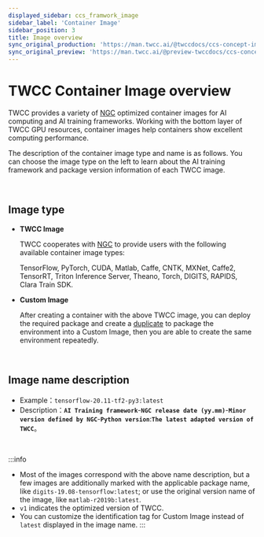 ```yaml
---
displayed_sidebar: ccs_framwork_image
sidebar_label: 'Container Image'
sidebar_position: 3
title: Image overview
sync_original_production: 'https://man.twcc.ai/@twccdocs/ccs-concept-image-overview-en' 
sync_original_preview: 'https://man.twcc.ai/@preview-twccdocs/ccs-concept-image-overview-en' 
---
```



# TWCC Container Image overview

TWCC provides a variety of [NGC](https://www.nvidia.com/zh-tw/gpu-cloud/containers/) optimized container images for AI computing and AI training frameworks. Working with the bottom layer of TWCC GPU resources, container images help containers show excellent computing performance.

The description of the container image type and name is as follows. You can choose the image type on the left to learn about the AI training framework and package version information of each TWCC image.

<br/>

## Image type

- **TWCC Image**

    TWCC cooperates with [NGC](https://www.nvidia.com/en-us/gpu-cloud/) to provide users with the following available container image types:

    TensorFlow, PyTorch, CUDA, Matlab, Caffe, CNTK, MXNet,  Caffe2, TensorRT, Triton Inference Server, Theano, Torch, DIGITS, RAPIDS, Clara Train SDK.

- **Custom Image**

    After creating a container with the above TWCC image, you can deploy the required package and create a [duplicate](https://www.twcc.ai/doc?page=container) to package the environment into a Custom Image, then you are able to create the same environment repeatedly.

<br/>

## Image name description

- Example：`tensorflow-20.11-tf2-py3:latest`
- Description：**`AI Training framework`**-**`NGC release date (yy.mm)`**-**`Minor version defined by NGC`**-**`Python version`**:**`The latest adapted version of TWCC`**。

<br/>

:::info
- Most of the images correspond with the above name description, but a few images are additionally marked with the applicable package name, like `digits-19.08-tensorflow:latest`; or use the original version name of the image, like `matlab-r2019b:latest`.
- `v1` indicates the optimized version of TWCC.
- You can customize the identification tag for Custom Image instead of `latest` displayed in the image name.
:::

